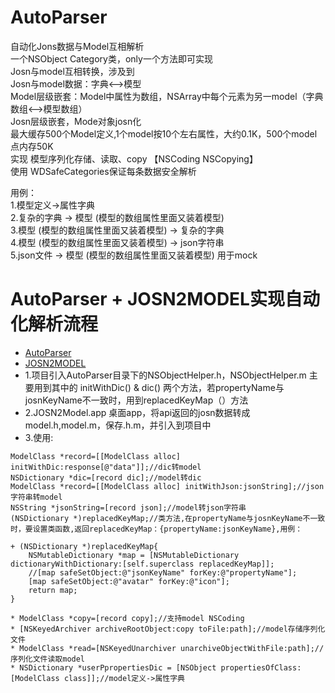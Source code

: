 # AutoParser
自动化Jons数据与Model互相解析 <br>
一个NSObject Category类，only一个方法即可实现 <br>
Josn与model互相转换，涉及到 <br>
Josn与model数据：字典<-->模型 <br>
Model层级嵌套：Model中属性为数组，NSArray中每个元素为另一model（字典数组<-->模型数组） <br>
Josn层级嵌套，Mode对象josn化 <br>
最大缓存500个Model定义,1个model按10个左右属性，大约0.1K，500个model点内存50K <br>
实现 模型序列化存储、读取、copy 【NSCoding NSCopying】 <br>
使用 WDSafeCategories保证每条数据安全解析 <br>

用例： <br>
1.模型定义->属性字典 <br>
2.复杂的字典 -> 模型 (模型的数组属性里面又装着模型) <br>
3.模型 (模型的数组属性里面又装着模型) -> 复杂的字典 <br>
4.模型 (模型的数组属性里面又装着模型) -> json字符串 <br>
5.json文件 -> 模型 (模型的数组属性里面又装着模型)  用于mock <br>


AutoParser + JOSN2MODEL实现自动化解析流程
==========
* [AutoParser](https://github.com/LarryPage/AutoParser)
* [JOSN2MODEL](https://github.com/LarryPage/JOSN2Model)
* 1.项目引入AutoParser目录下的NSObjectHelper.h，NSObjectHelper.m 主要用到其中的 initWithDic() & dic() 两个方法，若propertyName与josnKeyName不一致时，用到replacedKeyMap（）方法
* 2.JOSN2Model.app 桌面app，将api返回的josn数据转成model.h,model.m，保存.h.m，并引入到项目中
* 3.使用:
```
ModelClass *record=[[ModelClass alloc] initWithDic:response[@"data"]];//dic转model
NSDictionary *dic=[record dic];//model转dic
ModelClass *record=[[ModelClass alloc] initWithJson:jsonString];//json字符串转model
NSString *jsonString=[record json];//model转json字符串
(NSDictionary *)replacedKeyMap;//类方法,在propertyName与josnKeyName不一致时，要设置类函数,返回replacedKeyMap：{propertyName:jsonKeyName},用例：

+ (NSDictionary *)replacedKeyMap{ 
    NSMutableDictionary *map = [NSMutableDictionary dictionaryWithDictionary:[self.superclass replacedKeyMap]];
    //[map safeSetObject:@"jsonKeyName" forKey:@"propertyName"];
    [map safeSetObject:@"avatar" forKey:@"icon"];
    return map;
}

* ModelClass *copy=[record copy];//支持model NSCoding
* [NSKeyedArchiver archiveRootObject:copy toFile:path];//model存储序列化文件
* ModelClass *read=[NSKeyedUnarchiver unarchiveObjectWithFile:path];//序列化文件读取model
* NSDictionary *userPpropertiesDic = [NSObject propertiesOfClass:[ModelClass class]];//model定义->属性字典
```
